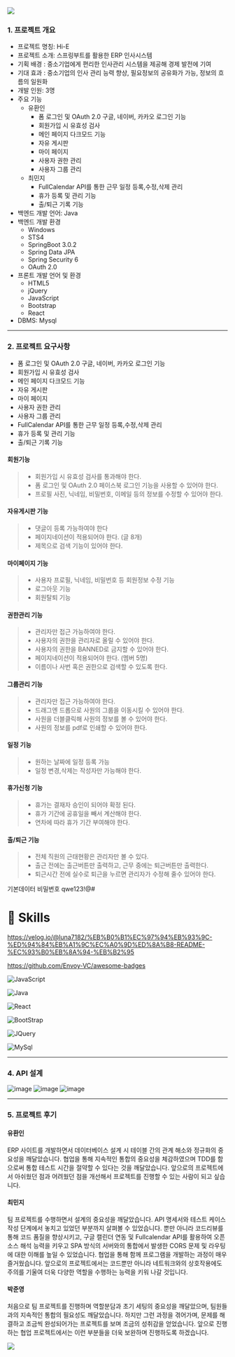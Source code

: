 <img src="https://capsule-render.vercel.app/api?type=waving&color=BDBDC8&height=150&section=header" />

### 1. 프로젝트 개요
- 프로젝트 명칭: Hi-E
- 프로젝트 소개: 스프링부트를 활용한 ERP 인사시스템
- 기획 배경 : 중소기업에게 편리한 인사관리 시스템을 제공해 경제 발전에 기여
- 기대 효과 : 중소기업의 인사 관리 능력 향상, 필요정보의 공유화가 가능, 정보의 흐름의 일원화
- 개발 인원: 3명
- 주요 기능
	- 유환인 
		- 폼 로그인 및 OAuth 2.0 구글, 네이버, 카카오 로그인 기능	
		- 회원가입 시 유효성 검사	
		- 메인 페이지 다크모드 기능
		- 자유 게시판 
		- 마이 페이지
		- 사용자 권한 관리 
		- 사용자 그룹 관리
  	- 최민지	
	   	- FullCalendar API를 통한 근무 일정 등록,수정,삭제 관리
	   	- 휴가 등록 및 관리 기능
	   	- 출/퇴근 기록 기능
- 백엔드 개발 언어: Java
- 백엔드 개발 환경
	- Windows
	- STS4
	- SpringBoot 3.0.2
	- Spring Data JPA
	- Spring Security 6
	- OAuth 2.0
- 프론트 개발 언어 및 환경
	- HTML5
	- jQuery
	- JavaScript
	- Bootstrap
	- React
- DBMS: Mysql

<hr>

### 2. 프로젝트 요구사항
- 폼 로그인 및 OAuth 2.0 구글, 네이버, 카카오 로그인 기능
- 회원가입 시 유효성 검사
- 메인 페이지 다크모드 기능
- 자유 게시판 
- 마이 페이지
- 사용자 권한 관리 
- 사용자 그룹 관리 
- FullCalendar API를 통한 근무 일정 등록,수정,삭제 관리
- 휴가 등록 및 관리 기능
- 출/퇴근 기록 기능

#### 회원기능
> - 회원가입 시 유효성 검사를 통과해야 한다.
> - 폼 로그인 및 OAuth 2.0 페이스북 로그인 기능을 사용할 수 있어야 한다.
> - 프로필 사진, 닉네임, 비밀번호, 이메일 등의 정보를 수정할 수 있어야 한다.

#### 자유게시판 기능
> - 댓글이 등록 가능하여야 한다
> - 페이지네이션이 적용되어야 한다. (글 8개)
> - 제목으로 검색 기능이 있어야 한다.


#### 마이페이지 기능
> - 사용자 프로필, 닉네임, 비밀번호 등 회원정보 수정 기능
> - 로그아웃 기능
> - 회원탈퇴 기능

#### 권한관리 기능
> - 관리자만 접근 가능하여야 한다.
> - 사용자의 권한을 관리자로 올릴 수 있어야 한다.
> - 사용자의 권한을 BANNED로 금지할 수 있어야 한다.
> - 페이지네이션이 적용되어야 한다. (멤버 5명)
> - 이름이나 사번 혹은 권한으로 검색할 수 있도록 한다.

#### 그룹관리 기능
> - 관리자만 접근 가능하여야 한다.
> - 드래그엔 드롭으로 사원의 그룹을 이동시킬 수 있어야 한다.
> - 사원을 더블클릭해 사원의 정보를 볼 수 있어야 한다.
> - 사원의 정보를 pdf로 인쇄할 수 있어야 한다.

#### 일정 기능
> - 원하는 날짜에 일정 등록 가능
> - 일정 변경,삭제는 작성자만 가능해야 한다.

#### 휴가신청 기능
> -  휴가는 결재자 승인이 되어야 확정 된다.
> -  휴가 기간에 공휴일을 빼서 계산해야 한다.
> -  연차에 따라 휴가 기간 부여해야 한다.

#### 출/퇴근 기능
> - 전체 직원의 근태현황은 관리자만 볼 수 있다.
> - 출근 전에는 출근버튼만 출력하고, 근무 중에는 퇴근버튼만 출력한다.
> - 퇴근시간 전에 실수로 퇴근을 누르면 관리자가 수정해 줄수 있어야 한다.

기본데이터 비밀번호 qwe123!@#


# 🚀 Skills


https://velog.io/@luna7182/%EB%B0%B1%EC%97%94%EB%93%9C-%ED%94%84%EB%A1%9C%EC%A0%9D%ED%8A%B8-README-%EC%93%B0%EB%8A%94-%EB%B2%95

https://github.com/Envoy-VC/awesome-badges


![JavaScript](https://img.shields.io/badge/JavaScript-F7DF1E?style=for-the-badge&logo=JavaScript&logoColor=white)

![Java](https://img.shields.io/badge/Java-ED8B00?style=for-the-badge&logo=openjdk&logoColor=white)

![React](https://img.shields.io/badge/React-20232A?style=for-the-badge&logo=react&logoColor=61DAFB)

![BootStrap](https://img.shields.io/badge/Bootstrap-563D7C?style=for-the-badge&logo=bootstrap&logoColor=white)

![JQuery](https://img.shields.io/badge/jQuery-0769AD?style=for-the-badge&logo=jquery&logoColor=white)

![MySql](https://img.shields.io/badge/MySQL-00000F?style=for-the-badge&logo=mysql&logoColor=white)

<hr>

### 4. API 설계

![image](https://github.com/yoohwanihn/Hi-E/assets/73772238/b101c5bd-419e-4d12-a355-4d5d011e9fc2)
![image](https://github.com/yoohwanihn/Hi-E/assets/73772238/b09d9e63-fca1-4fa3-b0ed-e647d7fe0562)
![image](https://github.com/yoohwanihn/Hi-E/assets/73772238/bc844692-2c3d-4ceb-96b0-8057d4b6052a)


<hr>

### 5. 프로젝트 후기

#### 유환인

ERP 사이트를 개발하면서 데이터베이스 설계 시 테이블 간의 관계 해소와 정규화의 중요성을 깨달았습니다. 협업을 통해 지속적인 통합의 중요성을 체감하였으며 TDD를 함으로써 통합 테스트 시간을 절약할 수 있다는 것을 깨달았습니다. 앞으로의 프로젝트에서 아쉬웠던 점과 어려웠던 점을 개선해서 프로젝트를 진행할 수 있는 사람이 되고 싶습니다.

#### 최민지

팀 프로젝트를 수행하면서 설계의 중요성을 깨달았습니다. API 명세서와 테스트 케이스 작성 단계에서 놓치고 있었던 부분까지 살펴볼 수 있었습니다. 뿐만 아니라 코드리뷰를 통해 코드 품질을 향상시키고, 구글 캘린더 연동 및 Fullcalendar API를 활용하여 오픈 소스 해석 능력을 키우고 SPA 방식의 서버와의 통합에서 발생한 CORS 문제 및 라우팅에 대한 이해를 높일 수 있었습니다. 협업을 통해 함께 프로그램을 개발하는 과정이 매우 즐거웠습니다. 앞으로의 프로젝트에서는 코드뿐만 아니라 네트워크와의 상호작용에도 주의를 기울여 더욱 다양한 역할을 수행하는 능력을 키워 나갈 것입니다.

#### 박준영

처음으로 팀 프로젝트를 진행하며 역할분담과 초기 세팅의 중요성을 깨달았으며, 팀원들과의 지속적인 통합의 필요성도 깨달았습니다.
하지만 그런 과정을 겪어가며, 문제를 해결하고 조금씩 완성되어가는 프로젝트를 보며 조금의 성취감을 얻었습니다. 앞으로 진행하는 협업 프로젝트에서는 이런 부분들을 더욱 보완하며 진행하도록 하겠습니다.





<img src="https://capsule-render.vercel.app/api?type=waving&color=BDBDC8&height=150&section=footer" />



